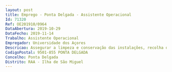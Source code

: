 ```yaml
--- 
layout: post
title: Emprego - Ponta Delgada - Assistente Operacional
Id: 71320
Ref: OE201910/0964
DataAbertura: 2019-10-29
DataFecho: 2019-11-14
Trabalho: Assistente Operacional
Empregador: Universidade dos Açores
Descricao: Assegurar a limpeza e conservação das instalações, recolha de resíduos e limpeza dos contentores, realizar tarefas de arrumação e distribuição de roupas  executar outras tarefas simples, não especificadas, de caráter manual, exigindo principalmente esforço físico e conhecimentos práticos, sem prejuízo de desempenho de outras tarefas, iniciativas ou ações decididas no âmbito das atribuições e competências do sector de alojamento dos Serviços de Ação Social Escolar
CodigoPostal: 9501-855 PONTA DELGADA
Concelho: Ponta Delgada
Distrito: RAA - Ilha de São Miguel
--- 
```

